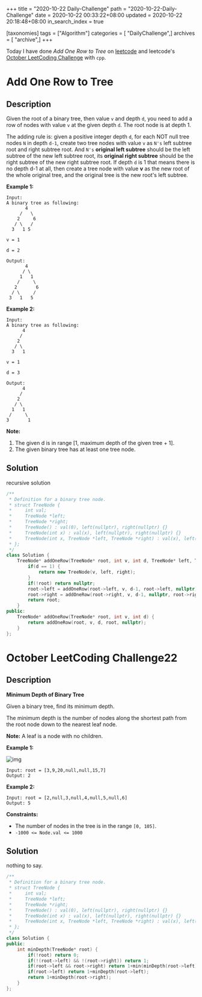 +++
title = "2020-10-22 Daily-Challenge"
path = "2020-10-22-Daily-Challenge"
date = 2020-10-22 00:33:22+08:00
updated = 2020-10-22 20:18:48+08:00
in_search_index = true

[taxonomies]
tags = ["Algorithm"]
categories = [ "DailyChallenge",]
archives = [ "archive",]
+++

Today I have done *Add One Row to Tree* on [leetcode](https://leetcode.com/problems/add-one-row-to-tree/) and leetcode's [October LeetCoding Challenge](https://leetcode.com/explore/challenge/card/october-leetcoding-challenge/562/week-4-october-22nd-october-28th/3504/) with `cpp`.

<!-- more -->

# Add One Row to Tree

## Description

Given the root of a binary tree, then value `v` and depth `d`, you need to add a row of nodes with value `v` at the given depth `d`. The root node is at depth 1.

The adding rule is: given a positive integer depth `d`, for each NOT null tree nodes `N` in depth `d-1`, create two tree nodes with value `v` as `N's` left subtree root and right subtree root. And `N's` **original left subtree** should be the left subtree of the new left subtree root, its **original right subtree** should be the right subtree of the new right subtree root. If depth `d` is 1 that means there is no depth d-1 at all, then create a tree node with value **v** as the new root of the whole original tree, and the original tree is the new root's left subtree.

**Example 1:**

```
Input: 
A binary tree as following:
       4
     /   \
    2     6
   / \   / 
  3   1 5   

v = 1

d = 2

Output: 
       4
      / \
     1   1
    /     \
   2       6
  / \     / 
 3   1   5   
```



**Example 2:**

```
Input: 
A binary tree as following:
      4
     /   
    2    
   / \   
  3   1    

v = 1

d = 3

Output: 
      4
     /   
    2
   / \    
  1   1
 /     \  
3       1
```

**Note:**

1. The given d is in range [1, maximum depth of the given tree + 1].
2. The given binary tree has at least one tree node.

## Solution

recursive solution

``` cpp
/**
 * Definition for a binary tree node.
 * struct TreeNode {
 *     int val;
 *     TreeNode *left;
 *     TreeNode *right;
 *     TreeNode() : val(0), left(nullptr), right(nullptr) {}
 *     TreeNode(int x) : val(x), left(nullptr), right(nullptr) {}
 *     TreeNode(int x, TreeNode *left, TreeNode *right) : val(x), left(left), right(right) {}
 * };
 */
class Solution {
    TreeNode* addOneRow(TreeNode* root, int v, int d, TreeNode* left, TreeNode* right) {
        if(d == 1) {
            return new TreeNode(v, left, right);
        }
        if(!root) return nullptr;
        root->left = addOneRow(root->left, v, d-1, root->left, nullptr);
        root->right = addOneRow(root->right, v, d-1, nullptr, root->right);
        return root;
    }
public:
    TreeNode* addOneRow(TreeNode* root, int v, int d) {
        return addOneRow(root, v, d, root, nullptr);
    }
};
```

# October LeetCoding Challenge22

## Description

**Minimum Depth of Binary Tree**

Given a binary tree, find its minimum depth.

The minimum depth is the number of nodes along the shortest path from the root node down to the nearest leaf node.

**Note:** A leaf is a node with no children.

**Example 1:**

![img](https://assets.leetcode.com/uploads/2020/10/12/ex_depth.jpg)

```
Input: root = [3,9,20,null,null,15,7]
Output: 2
```

**Example 2:**

```
Input: root = [2,null,3,null,4,null,5,null,6]
Output: 5
```

**Constraints:**

- The number of nodes in the tree is in the range `[0, 105]`.
- `-1000 <= Node.val <= 1000`

## Solution

nothing to say.

``` cpp
/**
 * Definition for a binary tree node.
 * struct TreeNode {
 *     int val;
 *     TreeNode *left;
 *     TreeNode *right;
 *     TreeNode() : val(0), left(nullptr), right(nullptr) {}
 *     TreeNode(int x) : val(x), left(nullptr), right(nullptr) {}
 *     TreeNode(int x, TreeNode *left, TreeNode *right) : val(x), left(left), right(right) {}
 * };
 */
class Solution {
public:
    int minDepth(TreeNode* root) {
        if(!root) return 0;
        if(!(root->left) && !(root->right)) return 1;
        if(root->left && root->right) return 1+min(minDepth(root->left), minDepth(root->right));
        if(root->left) return 1+minDepth(root->left);
        return 1+minDepth(root->right);
    }
};
```
